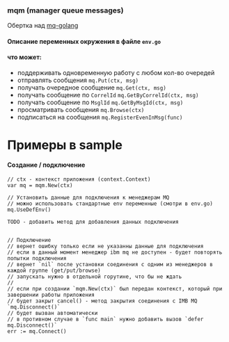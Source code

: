 ### mqm (manager queue messages)

Обертка над [mq-golang](https://github.com/ibm-messaging/mq-golang)


#### Описание переменных окружения в файле `env.go`


#### что может:
- поддерживать одновременную работу с любом кол-во очередей
- отправлять сообщения              `mq.Put(ctx, msg)`
- получать очередное сообщение      `mq.Get(ctx, msg)`
- получать сообщение по `CorrelId`  `mq.GetByCorrelId(ctx, msg)`
- получать сообщение по `MsglId`    `mq.GetByMsgId(ctx, msg)`
- просматривать сообщения           `mq.Browse(ctx)`
- подписаться на сообщения          `mq.RegisterEvenInMsg(func)`


# Примеры в sample


#### Создание / подключение
```
// ctx - контекст приложения (context.Context)
var mq = mqm.New(ctx)

// Установить данные для подключения к менеджерам MQ
// можно использовать стандартные env переменные (смотри в env.go)
mq.UseDefEnv()

TODO - добавить метод для добавления данных подключения


// Подключение
// вернет ошибку только если не указанны данные для подключения
// если в данный момент менеджер ibm mq не доступен - будет повторять попытки подключения
// вернет `nil` после установки соединения с одним из менеджеров в каждой группе (get/put/browse)
// запускать нужно в отдельной горутине, что бы не ждать
//
// если при создании `mqm.New(ctx)` был передан контекст, который при завершении работы приложения
// будет закрыт cancel() - метод закрытия соединения с IMB MQ `mq.Disconnect()`
// будет вызван автоматически
// в противном случае в `func main` нужно добавить вызов `defer mq.Disconnect()`
err := mq.Connect()

```
